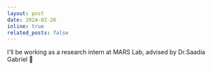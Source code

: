 ```yaml
---
layout: post
date: 2024-02-26
inline: true
related_posts: false
---
```


I'll be working as a research intern at MARS Lab, advised by Dr.Saadia Gabriel 🥳
